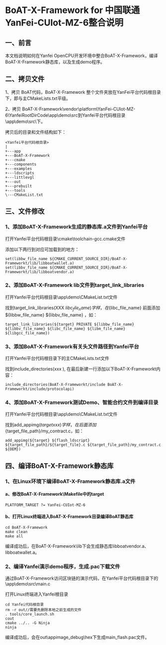 # BoAT-X-Framework for 中国联通YanFei-CUIot-MZ-6整合说明


## 一、前言

本文档说明如何在Yanfei OpenCPU开发环境中整合BoAT-X-Framework，编译BoAT-X-Framework静态库，以及生成demo程序。


## 二、拷贝文件

1、拷贝 BoAT代码，BoAT-X-Framework 整个文件夹放在YanFei平台代码根目录下，即与主CMakeLists.txt平级。

2、拷贝 BoAT-X-Framework\vendor\platform\YanFei-CUIot-MZ-6\YanfeiRootDirCode\app\demo\src到Yanfei平台代码根目录\app\demo\src\下。


拷贝后的目录和文件结构如下：
```
<Yanfei平台代码根目录>
|
+---app
+---BoAT-X-Framework
+---cmake
+---components
+---examples
+---ldscripts
+---littlevgl
+---out
+---prebuilt
+---tools
\---CMakeList.txt
```


## 三、文件修改

### 1、添加BoAT-X-Framework生成的静态库.a文件到Yanfei平台

  打开Yanfei平台代码根目录\cmake\toolchain-gcc.cmake文件
  
  添加以下两行到对应可加载到的地方：
  ```
  set(libbw_file_name ${CMAKE_CURRENT_SOURCE_DIR}/BoAT-X-Frameworkt/lib/libboatwallet.a)
  set(libbv_file_name ${CMAKE_CURRENT_SOURCE_DIR}/BoAT-X-Frameworkt/lib/libboatvendor.a)
  ```

### 2、添加BoAT-X-Framework lib文件到target_link_libraries

  打开Yanfei平台代码根目录\app\demo\CMakeList.txt文件
  
  找到target_link_libraries(XXX ${libc_file_name}) 字样，在${libc_file_name} 前面添加 ${libbw_file_name} ${libbv_file_name} ，如：
  ```
  target_link_libraries(${target} PRIVATE ${libbw_file_name} ${libbv_file_name} ${libc_file_name} ${libm_file_name} ${libgcc_file_name})
  ```

### 3、添加BoAT-X-Framework有关头文件路径到Yanfei平台

  打开Yanfei平台代码根目录下的主CMakeLists.txt文件
  
  找到include_directories(xxx ), 在最后新建一行添加以下BoAT-X-Frameworkt内容：
  ```
  include_directories(BoAT-X-Frameworkt/include BoAT-X-Frameworkt/include/protocolapi)
  ```

### 4、添加BoAT-X-Framework测试Demo、智能合约文件到编译目录

  打开Yanfei平台代码根目录\app\demo\CMakeList.txt文件

  找到add_appimg(${target} xxx ) 字样，在后面添加${target_file_path}/my_contract.c，如：
  ```
  add_appimg(${target} ${flash_ldscript} ${target_file_path}/${target_file}.c ${target_file_path}/my_contract.c ${OEM})
  ```

## 四、编译BoAT-X-Framework静态库

### 1、在Linux环境下编译BoAT-X-Framework静态库.a文件

   #### a、修改BoAT-X-Framework\Makefile中的target
   ```
   PLATFORM_TARGET ?= YanFei-CUIot-MZ-6
   ```
   
   #### b、打开Linux终端进入BoAT-X-Framework目录编译BoAT静态库
   ```
   cd BoAT-X-Framework
   make clean
   make all
   ```
   
   编译成功后，在BoAT-X-Framework\lib下会生成静态库libboatvendor.a、libboatwallet.a。
   

### 2、编译Yanfei演示demo程序，生成.pac下载文件

   通过BoAT-X-Framework访问区块链的演示代码，在Yanfei平台代码根目录下的\app\demo\src\main.c
   
   打开Linux终端进入Yanfei根目录
   ```
   cd Yanfei代码根目录
   rm -r out//需要先删除本地之前生成的文件
   . tools/core_launch.sh
   cout
   cmake ../.. -G Ninja
   ninja
   ```
   编译成功后，会在out\appimage_debug\hex下生成main_flash.pac文件。
